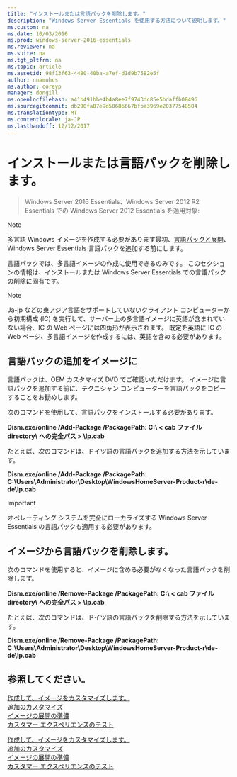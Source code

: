 ```yaml
---
title: "インストールまたは言語パックを削除します。"
description: "Windows Server Essentials を使用する方法について説明します。"
ms.custom: na
ms.date: 10/03/2016
ms.prod: windows-server-2016-essentials
ms.reviewer: na
ms.suite: na
ms.tgt_pltfrm: na
ms.topic: article
ms.assetid: 98f13f63-4480-40ba-a7ef-d1d9b7582e5f
author: nnamuhcs
ms.author: coreyp
manager: dongill
ms.openlocfilehash: a41b491bbe4b4a8ee7f9743dc85e5bdaffb08496
ms.sourcegitcommit: db290fa07e9d50686667bfba3969e20377548504
ms.translationtype: MT
ms.contentlocale: ja-JP
ms.lasthandoff: 12/12/2017
---
```

# <a name="install-or-remove-language-packs"></a>インストールまたは言語パックを削除します。

>Windows Server 2016 Essentials、Windows Server 2012 R2 Essentials での Windows Server 2012 Essentials を適用対象:

> [!NOTE]
>  多言語 Windows イメージを作成する必要があります最初、[言語パックと展開](https://technet.microsoft.com/library/hh824829)、Windows Server Essentials 言語パックを追加する前にします。  
  
 言語パックでは、多言語イメージの作成に使用できるのみです。 このセクションの情報は、インストールまたは Windows Server Essentials での言語パックの削除に固有です。  
  
> [!NOTE]
>  Ja-jp などの東アジア言語をサポートしていないクライアント コンピューターから初期構成 (IC) を実行して、サーバー上の多言語イメージに英語が含まれていない場合、IC の Web ページには四角形が表示されます。 既定を英語に IC の Web ページ、多言語イメージを作成するには、英語を含める必要があります。  
  
## <a name="adding-language-packs-to-an-image"></a>言語パックの追加をイメージに  
 言語パックは、OEM カスタマイズ DVD でご確認いただけます。 イメージに言語パックを追加する前に、テクニシャン コンピューターを言語パックをコピーすることをお勧めします。  
  
 次のコマンドを使用して、言語パックをインストールする必要があります。  
  
 **Dism.exe/online /Add-Package /PackagePath: C:\\ < cab ファイル directory\ への完全パス > \lp.cab**  
  
 たとえば、次のコマンドは、ドイツ語の言語パックを追加する方法を示しています。  
  
 **Dism.exe/online /Add-Package /PackagePath: C:\Users\Administrator\Desktop\WindowsHomeServer-Product-r\de-de\lp.cab**  
  
> [!IMPORTANT]
>  オペレーティング システムを完全にローカライズする Windows Server Essentials の言語パックも適用する必要があります。  
  
## <a name="removing-language-packs-from-an-image"></a>イメージから言語パックを削除します。  
 次のコマンドを使用すると、イメージに含める必要がなくなった言語パックを削除します。  
  
 **Dism.exe/online /Remove-Package /PackagePath: C:\\ < cab ファイル directory\ への完全パス > \lp.cab**  
  
 たとえば、次のコマンドは、ドイツ語の言語パックを削除する方法を示しています。  
  
 **Dism.exe/online /Remove-Package /PackagePath: C:\Users\Administrator\Desktop\WindowsHomeServer-Product-r\de-de\lp.cab**  
  
## <a name="see-also"></a>参照してください。  

 [作成して、イメージをカスタマイズします。](Creating-and-Customizing-the-Image.md)   
 [追加のカスタマイズ](Additional-Customizations.md)   
 [イメージの展開の準備](Preparing-the-Image-for-Deployment.md)   
 [カスタマー エクスペリエンスのテスト](Testing-the-Customer-Experience.md)

 [作成して、イメージをカスタマイズします。](../install/Creating-and-Customizing-the-Image.md)   
 [追加のカスタマイズ](../install/Additional-Customizations.md)   
 [イメージの展開の準備](../install/Preparing-the-Image-for-Deployment.md)   
 [カスタマー エクスペリエンスのテスト](../install/Testing-the-Customer-Experience.md)

